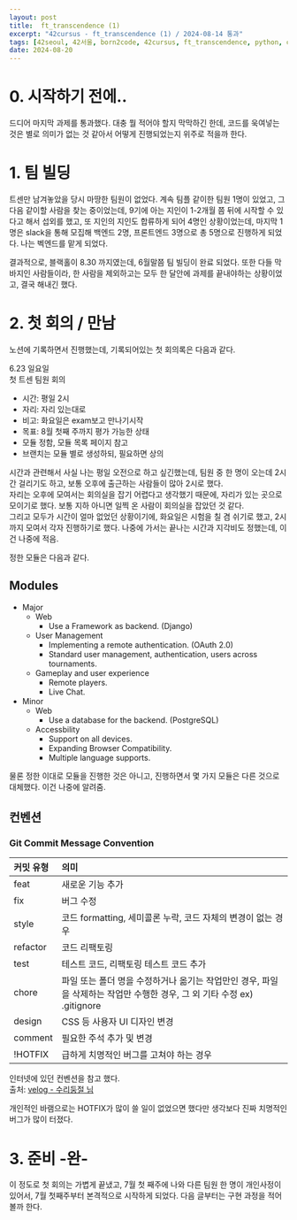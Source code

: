 ```yaml
---
layout: post
title:  ft_transcendence (1)
excerpt: "42cursus - ft_transcendence (1) / 2024-08-14 통과"
tags: [42seoul, 42서울, born2code, 42cursus, ft_transcendence, python, django, javascript, vanilajs]
date: 2024-08-20
---
```


# 0. 시작하기 전에..
드디어 마지막 과제를 통과했다. 대충 뭘 적어야 할지 막막하긴 한데, 코드를 욱여넣는 것은 별로 의미가 없는 것 같아서 어떻게 진행되었는지 위주로 적을까 한다.

# 1. 팀 빌딩
트센만 남겨놓았을 당시 마땅한 팀원이 없었다. 계속 팀플 같이한 팀원 1명이 있었고, 그 다음 같이할 사람을 찾는 중이었는데, 9기에 아는 지인이 1-2개월 쯤 뒤에 시작할 수 있다고 해서 섭외를 했고, 또 지인의 지인도 합류하게 되어 4명인 상황이었는데, 마지막 1명은 slack을 통해 모집해 백엔드 2명, 프론트엔드 3명으로 총 5명으로 진행하게 되었다. 나는 벡엔드를 맡게 되었다.  
  
결과적으로, 블랙홀이 8.30 까지였는데, 6월말쯤 팀 빌딩이 완료 되었다. 또한 다들 막바지인 사람들이라, 한 사람을 제외하고는 모두 한 달안에 과제를 끝내야하는 상황이었고, 결국 해내긴 했다.

# 2. 첫 회의 / 만남
노션에 기록하면서 진행했는데, 기록되어있는 첫 회의록은 다음과 같다.  

6.23 일요일  
첫 트센 팀원 회의

- 시간: 평일 2시
- 자리: 자리 있는대로
- 비고: 화요일은 exam보고 만나기시작
- 목표: 8월 첫째 주까지 평가 가능한 상태
- 모듈 정함, 모듈 목록 페이지 참고
- 브랜치는 모듈 별로 생성하되, 필요하면 상의

시간과 관련해서 사실 나는 평일 오전으로 하고 싶긴했는데, 팀원 중 한 명이 오는데 2시간 걸리기도 하고, 보통 오후에 출근하는 사람들이 많아 2시로 했다.  
자리는 오후에 모여서는 회의실을 잡기 어렵다고 생각했기 때문에, 자리가 있는 곳으로 모이기로 했다. 보통 지하 아니면 일찍 온 사람이 회의실을 잡았던 것 같다.  
그리고 모두가 시간이 얼마 없었던 상황이기에, 화요일은 시험을 칠 겸 쉬기로 했고, 2시까지 모여서 각자 진행하기로 했다. 나중에 가서는 끝나는 시간과 지각비도 정했는데, 이건 나중에 적음.

정한 모듈은 다음과 같다.  
## Modules
- Major
	- Web
		- Use a Framework as backend. (Django)
	- User Management
		- Implementing a remote authentication. (OAuth 2.0)
		- Standard user management, authentication, users across tournaments.
	-  Gameplay and user experience
		- Remote players.
		- Live Chat.
- Minor
	- Web
		- Use a database for the backend. (PostgreSQL)
	- Accessbility
		- Support on all devices.
		- Expanding Browser Compatibility.
		- Multiple language supports.

물론 정한 이대로 모듈을 진행한 것은 아니고, 진행하면서 몇 가지 모듈은 다른 것으로 대체했다. 이건 나중에 알려줌.

## 컨벤션
### Git Commit Message Convention

|커밋 유형|의미|
|:---|:---|
|feat|새로운 기능 추가|
|fix|버그 수정|
|style|코드 formatting, 세미콜론 누락, 코드 자체의 변경이 없는 경우|
|refactor|코드 리팩토링|
|test|테스트 코드, 리팩토링 테스트 코드 추가|
|chore|파일 또는 폴더 명을 수정하거나 옮기는 작업만인 경우, 파일을 삭제하는 작업만 수행한 경우, 그 외 기타 수정 ex) .gitignore|
|design|CSS 등 사용자 UI 디자인 변경|
|comment|필요한 주석 추가 및 변경|
|!HOTFIX|급하게 치명적인 버그를 고쳐야 하는 경우|

인터넷에 있던 컨벤션을 참고 했다.  
출처: [velog - 수리둥절 님](https://velog.io/@sasha1107/%EB%85%B8%EC%85%98-%ED%94%84%EB%A1%9C%EC%A0%9D%ED%8A%B8-%EA%B4%80%EB%A6%AC-%ED%85%9C%ED%94%8C%EB%A6%BF-%EA%B3%B5%EC%9C%A0)  
  
개인적인 바램으로는 HOTFIX가 많이 쓸 일이 없었으면 했다만 생각보다 진짜 치명적인 버그가 많이 터졌다.

# 3. 준비 -완-
이 정도로 첫 회의는 가볍게 끝냈고, 7월 첫 째주에 나와 다른 팀원 한 명이 개인사정이 있어서, 7월 첫째주부터 본격적으로 시작하게 되었다. 다음 글부터는 구현 과정을 적어볼까 한다.